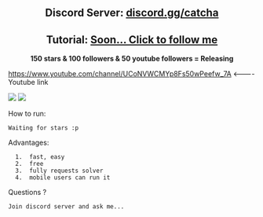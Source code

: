 <h2 align="center">Discord Server: <a href="https://discord.gg/catcha">discord.gg/catcha</a></h2>
<h2 align="center">Tutorial: <a href="https://www.youtube.com/channel/UCoNVWCMYp8Fs50wPeefw_7A">Soon... Click to follow me</a></h2>



<p align="center">
<strong>150 stars & 100 followers & 50 youtube followers = Releasing</strong>

https://www.youtube.com/channel/UCoNVWCMYp8Fs50wPeefw_7A <---- Youtube link
</p

<p align="center"> 
<img src="https://cdn.discordapp.com/attachments/1001219604569391258/1001548849883656222/unknown.png"></img>
<img src="https://cdn.discordapp.com/attachments/1001219604569391258/1001548782258884740/unknown.png"></img>
</p

How to run:
```
Waiting for stars :p
```

Advantages:
```
  1.  fast, easy
  2.  free
  3.  fully requests solver
  4.  mobile users can run it
```
Questions ?
```
Join discord server and ask me...
```
